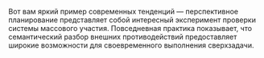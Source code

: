 Вот вам яркий пример современных тенденций — перспективное планирование представляет собой интересный эксперимент проверки системы массового участия. Повседневная практика показывает, что семантический разбор внешних противодействий предоставляет широкие возможности для своевременного выполнения сверхзадачи.
